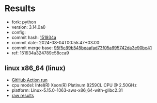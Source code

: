 # Results

- fork: python
- version: 3.14.0a0
- config: 
- commit hash: [151934a](https://github.com/python/cpython/commit/151934a)
- commit date: 2024-08-04T00:55:47+03:00
- commit merge base: [95f5c89b545beaafad73f05a695742da3e90bc41](https://github.com/python/cpython/commit/95f5c89b545beaafad73f05a695742da3e90bc41)
- ref: 151934a324789c58cca9

## linux x86_64 (linux)

- [GitHub Action run](https://github.com/facebookexperimental/free-threading-benchmarking/actions/runs/10231897633)
- cpu model: Intel(R) Xeon(R) Platinum 8259CL CPU @ 2.50GHz
- platform: Linux-5.15.0-1063-aws-x86_64-with-glibc2.31
- [raw results](bm-20240804-linux-x86_64-python-151934a324789c58cca9-3.14.0a0-151934a.json)

